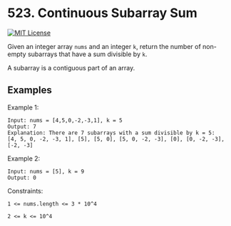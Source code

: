 
# 523. Continuous Subarray Sum


[![MIT License](https://camo.githubusercontent.com/472690903f70a87b6ffdc31598aa41239adc4177f8cb9d368af04e6915a57a33/68747470733a2f2f696d672e736869656c64732e696f2f62616467652f446966666963756c74792d4d656469756d2d6f72616e6765)]()

Given an integer array `nums` and an integer `k`, return the number of non-empty subarrays that have a sum divisible by `k`.

A subarray is a contiguous part of an array.

 

## Examples

Example 1:
```
Input: nums = [4,5,0,-2,-3,1], k = 5
Output: 7
Explanation: There are 7 subarrays with a sum divisible by k = 5:
[4, 5, 0, -2, -3, 1], [5], [5, 0], [5, 0, -2, -3], [0], [0, -2, -3], [-2, -3]
```

Example 2:
```
Input: nums = [5], k = 9
Output: 0
```

Constraints:

`1 <= nums.length <= 3 * 10^4`

`2 <= k <= 10^4`


